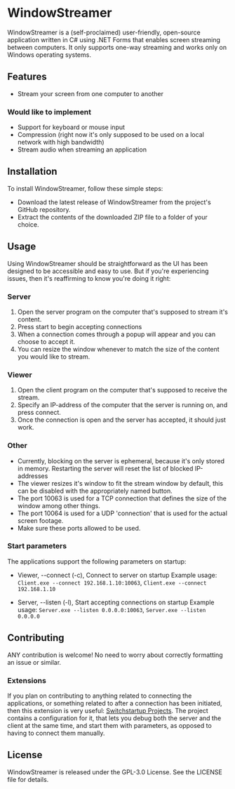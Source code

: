 # WindowStreamer

WindowStreamer is a (self-proclaimed) user-friendly, open-source application written in C# using .NET Forms that enables screen streaming between computers. It only supports one-way streaming and works only on Windows operating systems.

## Features

  - Stream your screen from one computer to another

### Would like to implement
  - Support for keyboard or mouse input
  - Compression (right now it's only supposed to be used on a local network with high bandwidth)
  - Stream audio when streaming an application

## Installation

To install WindowStreamer, follow these simple steps:

  - Download the latest release of WindowStreamer from the project's GitHub repository.
  - Extract the contents of the downloaded ZIP file to a folder of your choice.

## Usage

Using WindowStreamer should be straightforward as the UI has been designed to be accessible and easy to use. But if you're experiencing issues, then it's reaffirming to know you're doing it right: 

### Server
 1. Open the server program on the computer that's supposed to stream it's content.
 2. Press start to begin accepting connections
 3. When a connection comes through a popup will appear and you can choose to accept it.
 4. You can resize the window whenever to match the size of the content you would like to stream.

### Viewer
 1. Open the client program on the computer that's supposed to receive the stream.
 2. Specify an IP-address of the computer that the server is running on, and press connect.
 3. Once the connection is open and the server has accepted, it should just work.

### Other
  - Currently, blocking on the server is ephemeral, because it's only stored in memory. Restarting the server will reset the list of blocked IP-addresses
  - The viewer resizes it's window to fit the stream window by default, this can be disabled with the appropriately named button.
  - The port 10063 is used for a TCP connection that defines the size of the window among other things.
  - The port 10064 is used for a UDP 'connection' that is used for the actual screen footage.
  - Make sure these ports allowed to be used.

### Start parameters
The applications support the following parameters on startup:

 - Viewer, --connect (-c), Connect to server on startup
Example usage: `Client.exe --connect 192.168.1.10:10063`, `Client.exe --connect 192.168.1.10`

 - Server, --listen (-l), Start accepting connections on startup
Example usage: `Server.exe --listen 0.0.0.0:10063`, `Server.exe --listen 0.0.0.0`

## Contributing
ANY contribution is welcome! No need to worry about correctly formatting an issue or similar.

### Extensions
If you plan on contributing to anything related to connecting the applications, or something related to after a connection has been initiated, then this extension is very useful:  [Switchstartup Projects](https://heptapod.host/thirteen/switchstartupproject/). The project contains a configuration for it, that lets you debug both the server and the client at the same time, and start them with parameters, as opposed to having to connect them manually.

## License
WindowStreamer is released under the GPL-3.0 License. See the LICENSE file for details.